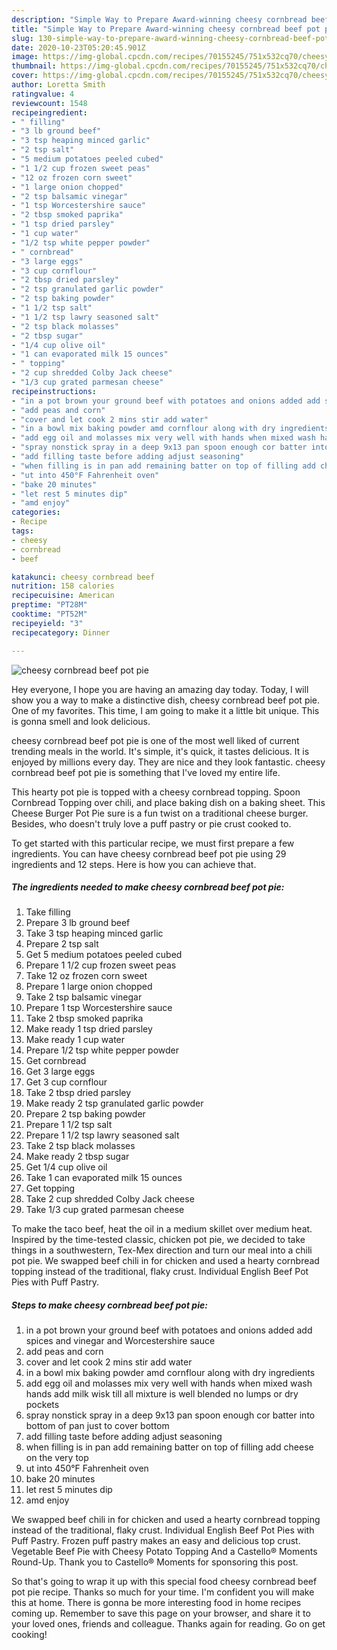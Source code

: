 ```yaml
---
description: "Simple Way to Prepare Award-winning cheesy cornbread beef pot pie"
title: "Simple Way to Prepare Award-winning cheesy cornbread beef pot pie"
slug: 130-simple-way-to-prepare-award-winning-cheesy-cornbread-beef-pot-pie
date: 2020-10-23T05:20:45.901Z
image: https://img-global.cpcdn.com/recipes/70155245/751x532cq70/cheesy-cornbread-beef-pot-pie-recipe-main-photo.jpg
thumbnail: https://img-global.cpcdn.com/recipes/70155245/751x532cq70/cheesy-cornbread-beef-pot-pie-recipe-main-photo.jpg
cover: https://img-global.cpcdn.com/recipes/70155245/751x532cq70/cheesy-cornbread-beef-pot-pie-recipe-main-photo.jpg
author: Loretta Smith
ratingvalue: 4
reviewcount: 1548
recipeingredient:
- " filling"
- "3 lb ground beef"
- "3 tsp heaping minced garlic"
- "2 tsp salt"
- "5 medium potatoes peeled cubed"
- "1 1/2 cup frozen sweet peas"
- "12 oz frozen corn sweet"
- "1 large onion chopped"
- "2 tsp balsamic vinegar"
- "1 tsp Worcestershire sauce"
- "2 tbsp smoked paprika"
- "1 tsp dried parsley"
- "1 cup water"
- "1/2 tsp white pepper powder"
- " cornbread"
- "3 large eggs"
- "3 cup cornflour"
- "2 tbsp dried parsley"
- "2 tsp granulated garlic powder"
- "2 tsp baking powder"
- "1 1/2 tsp salt"
- "1 1/2 tsp lawry seasoned salt"
- "2 tsp black molasses"
- "2 tbsp sugar"
- "1/4 cup olive oil"
- "1 can evaporated milk 15 ounces"
- " topping"
- "2 cup shredded Colby Jack cheese"
- "1/3 cup grated parmesan cheese"
recipeinstructions:
- "in a pot brown your ground beef with potatoes and onions added add spices and vinegar and Worcestershire sauce"
- "add peas and corn"
- "cover and let cook 2 mins stir add water"
- "in a bowl mix baking powder amd cornflour along with dry ingredients"
- "add egg oil and molasses mix very well with hands when mixed wash hands add milk wisk till all mixture is well blended no lumps or dry pockets"
- "spray nonstick spray in a deep 9x13 pan spoon enough cor batter into bottom of pan just to cover bottom"
- "add filling taste before adding adjust seasoning"
- "when filling is in pan add remaining batter on top of filling add cheese on the very top"
- "ut into 450°F Fahrenheit oven"
- "bake 20 minutes"
- "let rest 5 minutes dip"
- "amd enjoy"
categories:
- Recipe
tags:
- cheesy
- cornbread
- beef

katakunci: cheesy cornbread beef 
nutrition: 158 calories
recipecuisine: American
preptime: "PT28M"
cooktime: "PT52M"
recipeyield: "3"
recipecategory: Dinner

---
```



![cheesy cornbread beef pot pie](https://img-global.cpcdn.com/recipes/70155245/751x532cq70/cheesy-cornbread-beef-pot-pie-recipe-main-photo.jpg)

Hey everyone, I hope you are having an amazing day today. Today, I will show you a way to make a distinctive dish, cheesy cornbread beef pot pie. One of my favorites. This time, I am going to make it a little bit unique. This is gonna smell and look delicious.

cheesy cornbread beef pot pie is one of the most well liked of current trending meals in the world. It's simple, it's quick, it tastes delicious. It is enjoyed by millions every day. They are nice and they look fantastic. cheesy cornbread beef pot pie is something that I've loved my entire life.

This hearty pot pie is topped with a cheesy cornbread topping. Spoon Cornbread Topping over chili, and place baking dish on a baking sheet. This Cheese Burger Pot Pie sure is a fun twist on a traditional cheese burger. Besides, who doesn&#39;t truly love a puff pastry or pie crust cooked to.


To get started with this particular recipe, we must first prepare a few ingredients. You can have cheesy cornbread beef pot pie using 29 ingredients and 12 steps. Here is how you can achieve that.

<!--inarticleads1-->

##### The ingredients needed to make cheesy cornbread beef pot pie:

1. Take  filling
1. Prepare 3 lb ground beef
1. Take 3 tsp heaping minced garlic
1. Prepare 2 tsp salt
1. Get 5 medium potatoes peeled cubed
1. Prepare 1 1/2 cup frozen sweet peas
1. Take 12 oz frozen corn sweet
1. Prepare 1 large onion chopped
1. Take 2 tsp balsamic vinegar
1. Prepare 1 tsp Worcestershire sauce
1. Take 2 tbsp smoked paprika
1. Make ready 1 tsp dried parsley
1. Make ready 1 cup water
1. Prepare 1/2 tsp white pepper powder
1. Get  cornbread
1. Get 3 large eggs
1. Get 3 cup cornflour
1. Take 2 tbsp dried parsley
1. Make ready 2 tsp granulated garlic powder
1. Prepare 2 tsp baking powder
1. Prepare 1 1/2 tsp salt
1. Prepare 1 1/2 tsp lawry seasoned salt
1. Take 2 tsp black molasses
1. Make ready 2 tbsp sugar
1. Get 1/4 cup olive oil
1. Take 1 can evaporated milk 15 ounces
1. Get  topping
1. Take 2 cup shredded Colby Jack cheese
1. Take 1/3 cup grated parmesan cheese


To make the taco beef, heat the oil in a medium skillet over medium heat. Inspired by the time-tested classic, chicken pot pie, we decided to take things in a southwestern, Tex-Mex direction and turn our meal into a chili pot pie. We swapped beef chili in for chicken and used a hearty cornbread topping instead of the traditional, flaky crust. Individual English Beef Pot Pies with Puff Pastry. 

<!--inarticleads2-->

##### Steps to make cheesy cornbread beef pot pie:

1. in a pot brown your ground beef with potatoes and onions added add spices and vinegar and Worcestershire sauce
1. add peas and corn
1. cover and let cook 2 mins stir add water
1. in a bowl mix baking powder amd cornflour along with dry ingredients
1. add egg oil and molasses mix very well with hands when mixed wash hands add milk wisk till all mixture is well blended no lumps or dry pockets
1. spray nonstick spray in a deep 9x13 pan spoon enough cor batter into bottom of pan just to cover bottom
1. add filling taste before adding adjust seasoning
1. when filling is in pan add remaining batter on top of filling add cheese on the very top
1. ut into 450°F Fahrenheit oven
1. bake 20 minutes
1. let rest 5 minutes dip
1. amd enjoy


We swapped beef chili in for chicken and used a hearty cornbread topping instead of the traditional, flaky crust. Individual English Beef Pot Pies with Puff Pastry. Frozen puff pastry makes an easy and delicious top crust. Vegetable Beef Pie with Cheesy Potato Topping And a Castello® Moments Round-Up. Thank you to Castello® Moments for sponsoring this post. 

So that's going to wrap it up with this special food cheesy cornbread beef pot pie recipe. Thanks so much for your time. I'm confident you will make this at home. There is gonna be more interesting food in home recipes coming up. Remember to save this page on your browser, and share it to your loved ones, friends and colleague. Thanks again for reading. Go on get cooking!
